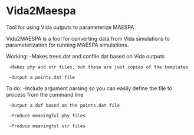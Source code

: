 # Vida2Maespa
Tool for using Vida outputs to parameterize MAESPA

Vida2MAESPA is a tool for converting data from Vida simulations to parameterization for running MAESPA simulations.

Working:
     -Makes trees.dat and confile.dat based on Vida outputs

     -Makes phy and str files, but these are just copies of the templates

     -Output a points.dat file

To do:
     -Include argument parsing so you can easily define the file to process from the command line

     -Output a dxf based on the points.dat file

     -Produce meaningful phy files
     
     -Produce meaningful str files
